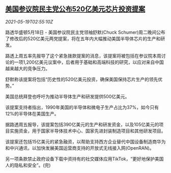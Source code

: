 <!--1621393263000-->
[美国参议院民主党公布520亿美元芯片投资提案](https://cn.reuters.com/article/us-senator-schumer-chip-bill-0519-idCNKCS2D005Q)
------

<div><i>2021-05-19T02:55:10Z</i></div><p>路透华盛顿5月18日 - 美国参议院民主党领袖舒默(Chuck Schumer)周二晚间公布了修改后的520亿美元两党提案，将在五年内大幅推动美国半导体芯片的生产和研发。</p><p>路透上周五率先报导了这个紧急拨款提案的消息，该提案将被包括在参议院本周讨论的一项1,200亿美元议案中，后者用于基础和高端科技的研究，以应对来自中国越来越大的竞争压力。</p><p>舒默称该提案将包括“历史性的520亿美元投资，确保美国保持芯片生产的领先优势。”</p><p>美国总统拜登也呼吁为推动半导体生产和研发提供500亿美元。</p><p>该提案支持者指出，1990年美国的半导体和微电子生产占比为37%，如今只有12%的半导体在美国生产。</p><p>据路透周五报导，该提案包括390亿美元的生产和研发资金，以及105亿美元的项目实施资金，用于国家半导体技术中心、国家先进封装制造项目和其他研发项目。</p><p>该提案还包括15亿美元的紧急融资，以帮助支持西方企业替代中国设备制造商华为和中兴通讯，以加快发展美国运营商支持的开放式无线接入网(OpenRAN)。</p><p>另一项条款禁止政府设备下载中资持有的社交媒体应用TikTok，“更好地保护美国人的隐私和安全”。(完)</p>
